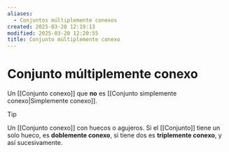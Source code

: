 ```yaml
---
aliases:
  - Conjuntos múltiplemente conexos
created: 2025-03-20 12:19:13
modified: 2025-03-20 12:20:55
title: Conjunto múltiplemente conexo
---
```


# Conjunto múltiplemente conexo

Un [[Conjunto conexo]] que **no** es [[Conjunto simplemente conexo|Simplemente conexo]].

> [!tip]
> Un [[Conjunto conexo]] con huecos o agujeros.
Si el [[Conjunto]] tiene un solo hueco, es **doblemente conexo**, si tiene dos es **triplemente conexo**, y así sucesivamente.

